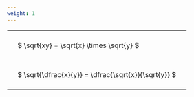```yaml
---
weight: 1
---
```


<style type="text/css">
#T_70f86 th.col_heading {
  text-align: left;
  font-size: 1em;
}
#T_70f86 td {
  text-align: left;
  font-size: 1em;
  padding: 1.5em;
}
</style>
<table id="T_70f86">
  <thead>
  </thead>
  <tbody>
    <tr>
      <td id="T_70f86_row0_col0" class="data row0 col0" >$ \sqrt{xy} = \sqrt{x} \times \sqrt{y} $</td>
    </tr>
    <tr>
      <td id="T_70f86_row1_col0" class="data row1 col0" >$ \sqrt{\dfrac{x}{y}} = \dfrac{\sqrt{x}}{\sqrt{y}} $</td>
    </tr>
  </tbody>
</table>
